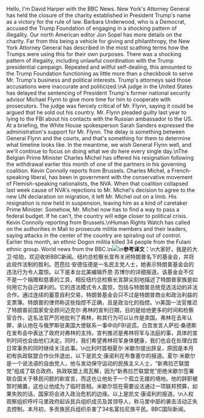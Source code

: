 Hello, I'm David Harper with the BBC News. New York's Attorney General has held the closure of the charity established in President Trump's name as a victory for the rule of law. Barbara Underwood, who is a Democrat, accused the Trump Foundation of engaging in a shocking pattern of illegality. Our north American editor Jon Sopel has more details on the charity. Far from this being a vehicle for giving and philanthropy, the New York Attorney General has described in the most scathing terms how the Trumps were using this for their own purposes. There was a shocking pattern of illegality, including unlawful coordination with the Trump presidential campaign. Repeated and willful self-dealing, this amounted to the Trump Foundation functioning as little more than a checkbook to serve Mr. Trump's business and political interests. Trump's attorneys said those accusations were inaccurate and politicized.\nA judge in the United States has delayed the sentencing of President Trump's former national security advisor Michael Flynn to give more time for him to cooperate with prosecutors. The judge was fiercely critical of Mr. Flynn, saying it could be argued that he sold out his country. Mr. Flynn pleaded guilty last year to lying to the FBI about his contacts with the Russian ambassador to the US. At a briefing, the White House spokesperson Sarah Sanders expressed the administration's support for Mr. Flynn. The delay is something between General Flynn and the courts, and that's something for them to determine what timeline looks like. In the meantime, we wish General Flynn well, and we'll continue to focus on doing what we do here every single day.\nThe Belgian Prime Minister Charles Michel has offered his resignation following the withdrawal earlier this month of one of the partners in his governing coalition. Kevin Connolly reports from Brussels. Charles Michel, a French-speaking liberal, has been in government with the conservative movement of Flemish-speaking nationalists, the NVA. When that coalition collapsed last week cause of NVA's rejections to Mr. Michel's decision to agree to the new UN declaration on migration, it left Mr. Michel out on a limb. His resignation is now held in suspension, leaving him as a kind of caretaker Prime Minister. Somehow, Mr. Michel now has to find a way to pass a federal budget. If he can't, the country will edge closer to political crisis. Kevin Connolly reporting from Brussels.\nHuman Rights Watch has called on the authorities in Mali to prosecute militia members and their leaders, saying attacks in the center of the country are spiraling out of control. Earlier this month, an ethnic Dogon militia killed 34 people from the Fulani ethnic group. World news from the BBC.\n![](images/belgian-prime-minister-charles-michel.jpg)\n**参考译文：**\n大家好，我是的大卫·哈珀，欢迎收听BBC新闻。纽约总检察长宣布关闭特朗普名下的基金会，并将此视作法制的胜利。芭芭拉·安德伍德是一名民主党人士，她表示特朗普基金会的违法行为令人震惊。以下是本台北美编辑乔恩·苏博尔的详细报道。该基金会不仅不是一个捐赠和慈善的工具，相反纽约总检察长言辞尖刻地描述了特朗普家族是如何用它为自己谋利的。它的违法模式令人震惊，包括与特朗普总统竞选活动的非法合作。通过连续的蓄意自利交易，特朗普基金会只不过是特朗普商业和政治利益的支票簿。特朗普的律师称这些指控不正确，且是政治化的指控。\n美国一法官推迟了特朗普前国家安全顾问迈克尔·弗林的宣判日期，目的是给他更多的时间和检察官合作。这名法官严厉地批判了弗林，称其行为可以认作是卖国。弗林在去年认罪，承认他在与俄罗斯驻美国大使联系一事中向FBI说谎。白宫发言人萨拉·桑德斯在发布会中表达了政府对弗林的支持。宣判推迟是弗林将军与法庭的事，具体的宣判时间也会由他们决定。同时，我们希望弗林将军身体健康，我们也会在处理白宫日常事务的同时继续关注此事。\n比利时首相夏尔·米歇尔提出辞呈，原因是本月初有执政联盟合作伙伴退出，以下是凯文·康诺利在布鲁塞尔的报道。夏尔·米歇尔是一个说法语的自由党人，他与发动保守运动的民族主义人士，“新弗拉芒联盟党”组成了联合政府。执政联盟上周瓦解，因为“新弗拉芒联盟党”拒绝米歇尔签署联合国关于移民问题的新宣言，而这也让他处于一个孤立无援的境地。他的辞职被暂时搁置，这也让他成为了临时首相。米歇尔现在需要设法通过一项联邦预算，如果失败的话，国家将会进入政治危机的边缘。以上是凯文·康诺利的报道。\n人权观察组织呼吁马里政府起诉民兵组织成员及其领导人，称马里中部的袭击活动正失去控制。本月初，多贡族民兵组织杀害了34名富拉尼族平民。BBC国际新闻。
        